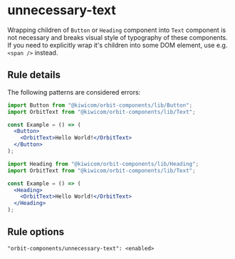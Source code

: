 # unnecessary-text

Wrapping children of `Button` or `Heading` component into `Text` component is not necessary and breaks visual style of typography of these components. If you need to explicitly wrap it's children into some DOM element, use e.g. `<span />` instead.

## Rule details

The following patterns are considered errors:

```jsx
import Button from "@kiwicom/orbit-components/lib/Button";
import OrbitText from "@kiwicom/orbit-components/lib/Text";

const Example = () => (
  <Button>
    <OrbitText>Hello World!</OrbitText>
  </Button>
);
```

```jsx
import Heading from "@kiwicom/orbit-components/lib/Heading";
import OrbitText from "@kiwicom/orbit-components/lib/Text";

const Example = () => (
  <Heading>
    <OrbitText>Hello World!</OrbitText>
  </Heading>
);
```

## Rule options

```
"orbit-components/unnecessary-text": <enabled>
```
